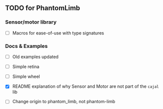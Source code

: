 
## TODO for PhantomLimb

### Sensor/motor library
- [ ] Macros for ease-of-use with type signatures

### Docs & Examples
- [ ] Old examples updated
- [ ] Simple retina
- [ ] Simple wheel
- [x] README explanation of why Sensor and Motor are not part of the `cajal` lib
- [ ] Change origin to phantom_limb, not phantom-limb

